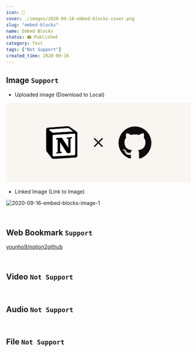 ```yaml
---
icon: 📎
cover: ./images/2020-09-16-embed-blocks-cover.png
slug: "embed-blocks"
name: Embed Blocks
status: 🖨 Published
category: Test
tags: ["Not Support"]
created_time: 2020-09-16
---
```


## Image `Support`

- Uploaded image (Download to Local)

![2020-09-16-embed-blocks-image-0](./images/2020-09-16-embed-blocks-image-0.png)

- Linked Image (Link to Image)

![2020-09-16-embed-blocks-image-1](https://images.unsplash.com/photo-1526170375885-4d8ecf77b99f?ixlib=rb-1.2.1&q=85&fm=jpg&crop=entropy&cs=srgb&ixid=eyJhcHBfaWQiOjYzOTIxfQ)

<br />

## Web Bookmark `Support`

[younho9/notion2github](https://github.com/younho9/notion2github)

<br />

## Video `Not Support`

<br />

## Audio `Not Support`

<br />

## File `Not Support`
